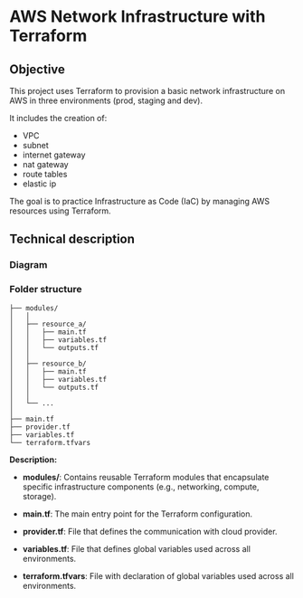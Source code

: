 # AWS Network Infrastructure with Terraform

## Objective

This project uses Terraform to provision a basic network infrastructure on AWS in three environments (prod, staging and dev).  

It includes the creation of:
- VPC
- subnet
- internet gateway
- nat gateway
- route tables
- elastic ip

The goal is to practice Infrastructure as Code (IaC) by managing AWS resources using Terraform.

## Technical description

### Diagram



### Folder structure

```
├── modules/
│   │
│   ├── resource_a/
│   │   ├── main.tf
│   │   ├── variables.tf
│   │   └── outputs.tf
│   │
│   ├── resource_b/
│   │   ├── main.tf
│   │   ├── variables.tf
│   │   └── outputs.tf 
│   │
│   └── ...
│
├── main.tf
├── provider.tf
├── variables.tf
└── terraform.tfvars
```

**Description:**

- **modules/**: Contains reusable Terraform modules that encapsulate specific infrastructure components (e.g., networking, compute, storage).

- **main.tf**: The main entry point for the Terraform configuration.

- **provider.tf**: File that defines the communication with cloud provider.

- **variables.tf**: File that defines global variables used across all environments.

- **terraform.tfvars**: File with declaration of global variables used across all environments.
